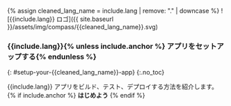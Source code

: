 
{% assign cleaned_lang_name = include.lang | remove: "." | downcase %}
![{{include.lang}} ロゴ]({{ site.baseurl }}/assets/img/compass/{{cleaned_lang_name}}.svg)
### {{include.lang}}{% unless include.anchor %} アプリをセットアップする{% endunless %}
{: #setup-your-{{cleaned_lang_name}}-app}
{:.no_toc}

{{include.lang}} アプリをビルド、テスト、デプロイする方法を紹介します。
{% if include.anchor %}
**はじめよう**
{% endif %}
